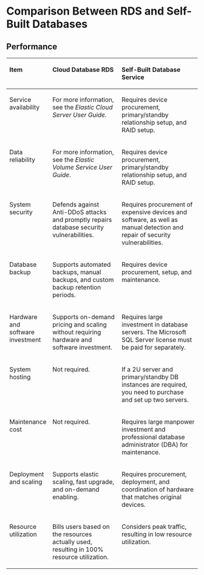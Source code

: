# Comparison Between RDS and Self-Built Databases<a name="rds_01_0006"></a>

## Performance<a name="section53851353125220"></a>

<a name="table16430134385214"></a>
<table><thead align="left"><tr id="row65749432527"><th class="cellrowborder" valign="top" width="18.15%" id="mcps1.1.4.1.1"><p id="p25741443185217"><a name="p25741443185217"></a><a name="p25741443185217"></a>Item</p>
</th>
<th class="cellrowborder" valign="top" width="38.15%" id="mcps1.1.4.1.2"><p id="p10574643175217"><a name="p10574643175217"></a><a name="p10574643175217"></a>Cloud Database RDS</p>
</th>
<th class="cellrowborder" valign="top" width="43.7%" id="mcps1.1.4.1.3"><p id="p3574114318521"><a name="p3574114318521"></a><a name="p3574114318521"></a>Self-Built Database Service</p>
</th>
</tr>
</thead>
<tbody><tr id="row65749437523"><td class="cellrowborder" valign="top" width="18.15%" headers="mcps1.1.4.1.1 "><p id="p757494319521"><a name="p757494319521"></a><a name="p757494319521"></a>Service availability</p>
</td>
<td class="cellrowborder" valign="top" width="38.15%" headers="mcps1.1.4.1.2 "><p id="p76401257185214"><a name="p76401257185214"></a><a name="p76401257185214"></a>For more information, see the <em id="i93210210418"><a name="i93210210418"></a><a name="i93210210418"></a>Elastic Cloud Server User Guide</em>.</p>
</td>
<td class="cellrowborder" valign="top" width="43.7%" headers="mcps1.1.4.1.3 "><p id="p1588112652216"><a name="p1588112652216"></a><a name="p1588112652216"></a>Requires device procurement, primary/standby relationship setup, and RAID setup.</p>
</td>
</tr>
<tr id="row15741343145214"><td class="cellrowborder" valign="top" width="18.15%" headers="mcps1.1.4.1.1 "><p id="p05746437523"><a name="p05746437523"></a><a name="p05746437523"></a>Data reliability</p>
</td>
<td class="cellrowborder" valign="top" width="38.15%" headers="mcps1.1.4.1.2 "><p id="p1542794165316"><a name="p1542794165316"></a><a name="p1542794165316"></a>For more information, see the <em id="i842352697162817"><a name="i842352697162817"></a><a name="i842352697162817"></a>Elastic Volume Service User Guide</em>.</p>
</td>
<td class="cellrowborder" valign="top" width="43.7%" headers="mcps1.1.4.1.3 "><p id="p1882826202215"><a name="p1882826202215"></a><a name="p1882826202215"></a>Requires device procurement, primary/standby relationship setup, and RAID setup.</p>
</td>
</tr>
<tr id="row65748431522"><td class="cellrowborder" valign="top" width="18.15%" headers="mcps1.1.4.1.1 "><p id="p9574643175214"><a name="p9574643175214"></a><a name="p9574643175214"></a>System security</p>
</td>
<td class="cellrowborder" valign="top" width="38.15%" headers="mcps1.1.4.1.2 "><p id="p1676521712319"><a name="p1676521712319"></a><a name="p1676521712319"></a>Defends against Anti-DDoS attacks and promptly repairs database security vulnerabilities.</p>
</td>
<td class="cellrowborder" valign="top" width="43.7%" headers="mcps1.1.4.1.3 "><p id="p14882326112219"><a name="p14882326112219"></a><a name="p14882326112219"></a>Requires procurement of expensive devices and software, as well as manual detection and repair of security vulnerabilities.</p>
</td>
</tr>
<tr id="row1757444375215"><td class="cellrowborder" valign="top" width="18.15%" headers="mcps1.1.4.1.1 "><p id="p14574144305216"><a name="p14574144305216"></a><a name="p14574144305216"></a>Database backup</p>
</td>
<td class="cellrowborder" valign="top" width="38.15%" headers="mcps1.1.4.1.2 "><p id="p1576561719238"><a name="p1576561719238"></a><a name="p1576561719238"></a>Supports automated backups, manual backups, and custom backup retention periods.</p>
</td>
<td class="cellrowborder" valign="top" width="43.7%" headers="mcps1.1.4.1.3 "><p id="p15882122614224"><a name="p15882122614224"></a><a name="p15882122614224"></a>Requires device procurement, setup, and maintenance.</p>
</td>
</tr>
<tr id="row35751343135215"><td class="cellrowborder" valign="top" width="18.15%" headers="mcps1.1.4.1.1 "><p id="p1457584316526"><a name="p1457584316526"></a><a name="p1457584316526"></a>Hardware and software investment</p>
</td>
<td class="cellrowborder" valign="top" width="38.15%" headers="mcps1.1.4.1.2 "><p id="p1576561712318"><a name="p1576561712318"></a><a name="p1576561712318"></a>Supports on-demand pricing and scaling without requiring hardware and software investment.</p>
</td>
<td class="cellrowborder" valign="top" width="43.7%" headers="mcps1.1.4.1.3 "><p id="p1588214263223"><a name="p1588214263223"></a><a name="p1588214263223"></a>Requires large investment in database servers. The Microsoft SQL Server license must be paid for separately.</p>
</td>
</tr>
<tr id="row135751343125213"><td class="cellrowborder" valign="top" width="18.15%" headers="mcps1.1.4.1.1 "><p id="p7575124313526"><a name="p7575124313526"></a><a name="p7575124313526"></a>System hosting</p>
</td>
<td class="cellrowborder" valign="top" width="38.15%" headers="mcps1.1.4.1.2 "><p id="p1176651782317"><a name="p1176651782317"></a><a name="p1176651782317"></a>Not required.</p>
</td>
<td class="cellrowborder" valign="top" width="43.7%" headers="mcps1.1.4.1.3 "><p id="p27862184183821"><a name="p27862184183821"></a><a name="p27862184183821"></a>If a 2U server and primary/standby DB instances are required, you need to purchase and set up two servers.</p>
</td>
</tr>
<tr id="row12575143155215"><td class="cellrowborder" valign="top" width="18.15%" headers="mcps1.1.4.1.1 "><p id="p8575204313524"><a name="p8575204313524"></a><a name="p8575204313524"></a>Maintenance cost</p>
</td>
<td class="cellrowborder" valign="top" width="38.15%" headers="mcps1.1.4.1.2 "><p id="p2076641719232"><a name="p2076641719232"></a><a name="p2076641719232"></a>Not required.</p>
</td>
<td class="cellrowborder" valign="top" width="43.7%" headers="mcps1.1.4.1.3 "><p id="p388452616224"><a name="p388452616224"></a><a name="p388452616224"></a>Requires large manpower investment and professional database administrator (DBA) for maintenance.</p>
</td>
</tr>
<tr id="row057515435524"><td class="cellrowborder" valign="top" width="18.15%" headers="mcps1.1.4.1.1 "><p id="p1657534305214"><a name="p1657534305214"></a><a name="p1657534305214"></a>Deployment and scaling</p>
</td>
<td class="cellrowborder" valign="top" width="38.15%" headers="mcps1.1.4.1.2 "><p id="p27667178232"><a name="p27667178232"></a><a name="p27667178232"></a>Supports elastic scaling, fast upgrade, and on-demand enabling.</p>
</td>
<td class="cellrowborder" valign="top" width="43.7%" headers="mcps1.1.4.1.3 "><p id="p4884112610226"><a name="p4884112610226"></a><a name="p4884112610226"></a>Requires procurement, deployment, and coordination of hardware that matches original devices.</p>
</td>
</tr>
<tr id="row175751743105218"><td class="cellrowborder" valign="top" width="18.15%" headers="mcps1.1.4.1.1 "><p id="p1457594395210"><a name="p1457594395210"></a><a name="p1457594395210"></a>Resource utilization</p>
</td>
<td class="cellrowborder" valign="top" width="38.15%" headers="mcps1.1.4.1.2 "><p id="p2766817122310"><a name="p2766817122310"></a><a name="p2766817122310"></a>Bills users based on the resources actually used, resulting in 100% resource utilization.</p>
</td>
<td class="cellrowborder" valign="top" width="43.7%" headers="mcps1.1.4.1.3 "><p id="p1557520431528"><a name="p1557520431528"></a><a name="p1557520431528"></a>Considers peak traffic, resulting in low resource utilization.</p>
</td>
</tr>
</tbody>
</table>

